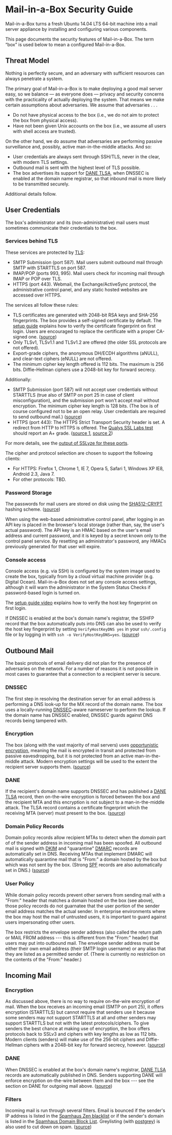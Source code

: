 Mail-in-a-Box Security Guide
============================

Mail-in-a-Box turns a fresh Ubuntu 14.04 LTS 64-bit machine into a mail server appliance by installing and configuring various components.

This page documents the security features of Mail-in-a-Box. The term “box” is used below to mean a configured Mail-in-a-Box.

Threat Model
------------

Nothing is perfectly secure, and an adversary with sufficient resources can always penetrate a system.

The primary goal of Mail-in-a-Box is to make deploying a good mail server easy, so we balance ― as everyone does ― privacy and security concerns with the practicality of actually deploying the system. That means we make certain assumptions about adversaries. We assume that adversaries . . .

* Do not have physical access to the box (i.e., we do not aim to protect the box from physical access).
* Have not been given Unix accounts on the box (i.e., we assume all users with shell access are trusted).

On the other hand, we do assume that adversaries are performing passive surveillance and, possibly, active man-in-the-middle attacks. And so:

* User credentials are always sent through SSH/TLS, never in the clear, with modern TLS settings.
* Outbound mail is sent with the highest level of TLS possible.
* The box advertises its support for [DANE TLSA](https://en.wikipedia.org/wiki/DNS-based_Authentication_of_Named_Entities), when DNSSEC is enabled at the domain name registrar, so that inbound mail is more likely to be transmitted securely.

Additional details follow.

User Credentials
----------------

The box's administrator and its (non-administrative) mail users must sometimes communicate their credentials to the box.

### Services behind TLS

These services are protected by [TLS](https://en.wikipedia.org/wiki/Transport_Layer_Security):

* SMTP Submission (port 587). Mail users submit outbound mail through SMTP with STARTTLS on port 587.
* IMAP/POP (ports 993, 995). Mail users check for incoming mail through IMAP or POP over TLS.
* HTTPS (port 443). Webmail, the Exchange/ActiveSync protocol, the administrative control panel, and any static hosted websites are accessed over HTTPS.

The services all follow these rules:

* TLS certificates are generated with 2048-bit RSA keys and SHA-256 fingerprints. The box provides a self-signed certificate by default. The [setup guide](https://mailinabox.email/guide.html) explains how to verify the certificate fingerprint on first login. Users are encouraged to replace the certificate with a proper CA-signed one. ([source](setup/ssl.sh))
* Only TLSv1, TLSv1.1 and TLSv1.2 are offered (the older SSL protocols are not offered).
* Export-grade ciphers, the anonymous DH/ECDH algorithms (aNULL), and clear-text ciphers (eNULL) are not offered.
* The minimum cipher key length offered is 112 bits. The maximum is 256 bits. Diffie-Hellman ciphers use a 2048-bit key for forward secrecy.

Additionally:

* SMTP Submission (port 587) will not accept user credentials without STARTTLS (true also of SMTP on port 25 in case of client misconfiguration), and the submission port won't accept mail without encryption. The minimum cipher key length is 128 bits. (The box is of course configured not to be an open relay. User credentials are required to send outbound mail.) ([source](setup/mail-postfix.sh))
* HTTPS (port 443): The HTTPS Strict Transport Security header is set. A redirect from HTTP to HTTPS is offered. The [Qualys SSL Labs test](https://www.ssllabs.com/ssltest) should report an A+ grade. ([source 1](conf/nginx-ssl.conf), [source 2](conf/nginx.conf))

For more details, see the [output of SSLyze for these ports](tests/tls_results.txt).

The cipher and protocol selection are chosen to support the following clients:

* For HTTPS: Firefox 1, Chrome 1, IE 7, Opera 5, Safari 1, Windows XP IE8, Android 2.3, Java 7.
* For other protocols: TBD.

### Password Storage

The passwords for mail users are stored on disk using the [SHA512-CRYPT](http://man7.org/linux/man-pages/man3/crypt.3.html) hashing scheme. ([source](management/mailconfig.py))

When using the web-based administrative control panel, after logging in an API key is placed in the browser's local storage (rather than, say, the user's actual password). The API key is an HMAC based on the user's email address and current password, and it is keyed by a secret known only to the control panel service. By resetting an administrator's password, any HMACs previously generated for that user will expire.

### Console access

Console access (e.g. via SSH) is configured by the system image used to create the box, typically from by a cloud virtual machine provider (e.g. Digital Ocean). Mail-in-a-Box does not set any console access settings, although it will warn the administrator in the System Status Checks if password-based login is turned on.

The [setup guide video](https://mailinabox.email/) explains how to verify the host key fingerprint on first login.

If DNSSEC is enabled at the box's domain name's registrar, the SSHFP record that the box automatically puts into DNS can also be used to verify the host key fingerprint by setting `VerifyHostKeyDNS yes` in your `ssh/.config` file or by logging in with `ssh -o VerifyHostKeyDNS=yes`. ([source](management/dns_update.py))

Outbound Mail
-------------

The basic protocols of email delivery did not plan for the presence of adversaries on the network. For a number of reasons it is not possible in most cases to guarantee that a connection to a recipient server is secure.

### DNSSEC

The first step in resolving the destination server for an email address is performing a DNS look-up for the MX record of the domain name. The box uses a locally-running [DNSSEC](https://en.wikipedia.org/wiki/DNSSEC)-aware nameserver to perform the lookup. If the domain name has DNSSEC enabled, DNSSEC guards against DNS records being tampered with.

### Encryption

The box (along with the vast majority of mail servers) uses [opportunistic encryption](https://en.wikipedia.org/wiki/Opportunistic_encryption), meaning the mail is encrypted in transit and protected from passive eavesdropping, but it is not protected from an active man-in-the-middle attack. Modern encryption settings will be used to the extent the recipient server supports them. ([source](setup/mail-postfix.sh))

### DANE

If the recipient's domain name supports DNSSEC and has published a [DANE TLSA](https://en.wikipedia.org/wiki/DNS-based_Authentication_of_Named_Entities) record, then on-the-wire encryption is forced between the box and the recipient MTA and this encryption is not subject to a man-in-the-middle attack. The TLSA record contains a certificate fingerprint which the receiving MTA (server) must present to the box. ([source](setup/mail-postfix.sh))

### Domain Policy Records

Domain policy records allow recipient MTAs to detect when the _domain_ part of of the sender address in incoming mail has been spoofed. All outbound mail is signed with [DKIM](https://en.wikipedia.org/wiki/DomainKeys_Identified_Mail) and "quarantine" [DMARC](https://en.wikipedia.org/wiki/DMARC) records are automatically set in DNS. Receiving MTAs that implement DMARC will automatically quarantine mail that is "From:" a domain hosted by the box but which was not sent by the box. (Strong [SPF](https://en.wikipedia.org/wiki/Sender_Policy_Framework) records are also automatically set in DNS.) ([source](management/dns_update.py))

### User Policy

While domain policy records prevent other servers from sending mail with a "From:" header that matches a domain hosted on the box (see above), those policy records do not guarnatee that the user portion of the sender email address matches the actual sender. In enterprise environments where the box may host the mail of untrusted users, it is important to guard against users impersonating other users.

The box restricts the envelope sender address (also called the return path or MAIL FROM address --- this is different from the "From:" header) that users may put into outbound mail. The envelope sender address must be either their own email address (their SMTP login username) or any alias that they are listed as a permitted sender of. (There is currently no restriction on the contents of the "From:" header.)

Incoming Mail
-------------

### Encryption

As discussed above, there is no way to require on-the-wire encryption of mail. When the box receives an incoming email (SMTP on port 25), it offers encryption (STARTTLS) but cannot require that senders use it because some senders may not support STARTTLS at all and other senders may support STARTTLS but not with the latest protocols/ciphers. To give senders the best chance at making use of encryption, the box offers protocols back to SSLv3 and ciphers with key lengths as low as 112 bits. Modern clients (senders) will make use of the 256-bit ciphers and Diffie-Hellman ciphers with a 2048-bit key for forward secrecy, however. ([source](setup/mail-postfix.sh))

### DANE

When DNSSEC is enabled at the box's domain name's registrar, [DANE TLSA](https://en.wikipedia.org/wiki/DNS-based_Authentication_of_Named_Entities) records are automatically published in DNS. Senders supporting DANE will enforce encryption on-the-wire between them and the box --- see the section on DANE for outgoing mail above. ([source](management/dns_update.py))

### Filters

Incoming mail is run through several filters. Email is bounced if the sender's IP address is listed in the [Spamhaus Zen blacklist](http://www.spamhaus.org/zen/) or if the sender's domain is listed in the [Spamhaus Domain Block List](http://www.spamhaus.org/dbl/). Greylisting (with [postgrey](http://postgrey.schweikert.ch/)) is also used to cut down on spam. ([source](setup/mail-postfix.sh))

